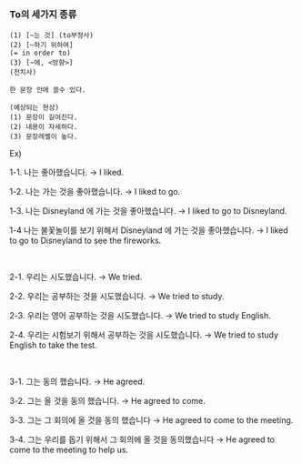 ### To의 세가지 종류

```
(1) [~는 것] (to부정사)
(2) [~하기 위하여] 
(= in order to) 
(3) [~에, <방향>] 
(전치사) 
```

```
한 문장 안에 쓸수 있다.
```

```
(예상되는 현상) 
(1) 문장이 길어진다. 
(2) 내용이 자세하다. 
(3) 문장레벨이 높다. 
```

Ex) <br>

1-1. 나는 좋아했습니다. 
 →  I liked.

1-2. 나는 가는 것을 좋아했습니다. 
 →  I liked to go.                

1-3. 나는 Disneyland 에 가는 것을 좋아했습니다.
 →  I liked to go to Disneyland. 

1-4 나는 불꽃놀이를 보기 위해서 Disneyland 에 가는 것을 좋아했습니다.
 →  I liked to go to Disneyland to see the fireworks.    

<br>

2-1. 우리는 시도했습니다.
 →  We tried.

2-2. 우리는 공부하는 것을 시도했습니다.
 →  We tried to study.    

2-3. 우리는 영어 공부하는 것을 시도했습니다.
 →  We tried to study English. 

2-4. 우리는 시험보기 위해서 공부하는 것을 시도했습니다.
 →  We tried to study English to take the test.

<br>

3-1. 그는 동의 했습니다.
 →  He agreed.

3-2. 그는 올 것을 동의 했습니다.
 →  He agreed to come.    

3-3. 그는 그 회의에 올 것을 동의 했습니다
 →  He agreed to come to the meeting.  

3-4. 그는 우리를 돕기 위해서 그 회의에 올 것을 동의했습니다
 →  He agreed to come to the meeting to help us.  
